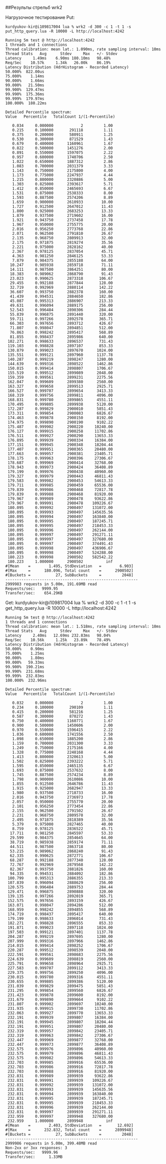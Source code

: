  ##Результы стрельб wrk2
 
Нагрузочное тестирование
Put:

    kurdyukov-kir@i109817004 lua % wrk2 -d 300 -c 1 -t 1 -s put_http_query.lua -R 10000 -L http://localhost:4242
    
    Running 5m test @ http://localhost:4242
    1 threads and 1 connections
    Thread calibration: mean lat.: 1.090ms, rate sampling interval: 10ms
    Thread Stats   Avg      Stdev     Max   +/- Stdev
    Latency     1.49ms    6.90ms 180.10ms   98.48%
    Req/Sec    10.57k     1.34k   26.00k    86.19%
    Latency Distribution (HdrHistogram - Recorded Latency)
    50.000%  822.00us
    75.000%    1.14ms
    90.000%    1.66ms
    99.000%   21.50ms
    99.900%  129.47ms
    99.990%  175.36ms
    99.999%  179.97ms
    100.000%  180.22ms
    
    Detailed Percentile spectrum:
    Value   Percentile   TotalCount 1/(1-Percentile)

       0.034     0.000000            2         1.00
       0.215     0.100000       291118         1.11
       0.375     0.200000       580911         1.25
       0.530     0.300000       871529         1.43
       0.679     0.400000      1160961         1.67
       0.822     0.500000      1451276         2.00
       0.891     0.550000      1597075         2.22
       0.957     0.600000      1740706         2.50
       1.022     0.650000      1887312         2.86
       1.083     0.700000      2031379         3.33
       1.143     0.750000      2175800         4.00
       1.173     0.775000      2247937         4.44
       1.215     0.800000      2320886         5.00
       1.303     0.825000      2393617         5.71
       1.412     0.850000      2465693         6.67
       1.531     0.875000      2538333         8.00
       1.593     0.887500      2574206         8.89
       1.659     0.900000      2610933        10.00
       1.727     0.912500      2647012        11.43
       1.800     0.925000      2683253        13.33
       1.879     0.937500      2719602        16.00
       1.921     0.943750      2737458        17.78
       1.967     0.950000      2755775        20.00
       2.016     0.956250      2773768        22.86
       2.071     0.962500      2791810        26.67
       2.135     0.968750      2809913        32.00
       2.175     0.971875      2819274        35.56
       2.221     0.975000      2828162        40.00
       2.367     0.978125      2837054        45.71
       4.363     0.981250      2846125        53.33
       7.879     0.984375      2855188        64.00
      10.247     0.985938      2859718        71.11
      14.111     0.987500      2864251        80.00
      18.383     0.989062      2868790        91.43
      23.023     0.990625      2873318       106.67
      29.455     0.992188      2877844       128.00
      32.719     0.992969      2880114       142.22
      36.607     0.993750      2882378       160.00
      41.439     0.994531      2884650       182.86
      45.087     0.995313      2886907       213.33
      49.631     0.996094      2889175       256.00
      52.543     0.996484      2890306       284.44
      55.839     0.996875      2891440       320.00
      59.711     0.997266      2892578       365.71
      66.303     0.997656      2893712       426.67
      71.807     0.998047      2894851       512.00
      76.863     0.998242      2895417       568.89
      81.855     0.998437      2895986       640.00
     102.271     0.998633      2896537       731.43
     119.103     0.998828      2897107       853.33
     130.879     0.999023      2897670      1024.00
     135.551     0.999121      2897960      1137.78
     140.287     0.999219      2898247      1280.00
     144.639     0.999316      2898522      1462.86
     150.015     0.999414      2898807      1706.67
     155.519     0.999512      2899089      2048.00
     159.359     0.999561      2899231      2275.56
     162.047     0.999609      2899380      2560.00
     163.327     0.999658      2899513      2925.71
     166.527     0.999707      2899654      3413.33
     168.319     0.999756      2899811      4096.00
     168.831     0.999780      2899865      4551.11
     170.495     0.999805      2899938      5120.00
     172.287     0.999829      2900010      5851.43
     173.311     0.999854      2900083      6826.67
     174.463     0.999878      2900150      8192.00
     174.975     0.999890      2900190      9102.22
     175.487     0.999902      2900220     10240.00
     176.127     0.999915      2900258     11702.86
     176.511     0.999927      2900290     13653.33
     176.895     0.999939      2900334     16384.00
     177.151     0.999945      2900348     18204.44
     177.407     0.999951      2900365     20480.00
     177.663     0.999957      2900381     23405.71
     178.175     0.999963      2900396     27306.67
     178.687     0.999969      2900414     32768.00
     178.943     0.999973      2900424     36408.89
     179.199     0.999976      2900438     40960.00
     179.327     0.999979      2900443     46811.43
     179.583     0.999982      2900453     54613.33
     179.711     0.999985      2900459     65536.00
     179.839     0.999986      2900468     72817.78
     179.839     0.999988      2900468     81920.00
     179.967     0.999989      2900478     93622.86
     179.967     0.999991      2900478    109226.67
     180.095     0.999992      2900497    131072.00
     180.095     0.999993      2900497    145635.56
     180.095     0.999994      2900497    163840.00
     180.095     0.999995      2900497    187245.71
     180.095     0.999995      2900497    218453.33
     180.095     0.999996      2900497    262144.00
     180.095     0.999997      2900497    291271.11
     180.095     0.999997      2900497    327680.00
     180.095     0.999997      2900497    374491.43
     180.095     0.999998      2900497    436906.67
     180.095     0.999998      2900497    524288.00
     180.223     0.999998      2900502    582542.22
     180.223     1.000000      2900502          inf
    #[Mean    =        1.495, StdDeviation   =        6.903]
    #[Max     =      180.096, Total count    =      2900502]
    #[Buckets =           27, SubBuckets     =         2048]
    ----------------------------------------------------------
    2999983 requests in 5.00m, 191.69MB read
    Requests/sec:   9999.95
    Transfer/sec:    654.29KB

Get:
    kurdyukov-kir@i109817004 lua % wrk2 -d 300 -c 1 -t 1 -s get_http_query.lua -R 10000 -L http://localhost:4242
    
    Running 5m test @ http://localhost:4242
    1 threads and 1 connections
    Thread calibration: mean lat.: 1.518ms, rate sampling interval: 10ms
    Thread Stats   Avg      Stdev     Max   +/- Stdev
    Latency     2.40ms   12.69ms 232.83ms   98.04%
    Req/Sec    10.56k     1.25k   23.89k    78.49%
    Latency Distribution (HdrHistogram - Recorded Latency)
    50.000%    0.90ms
    75.000%    1.25ms
    90.000%    1.80ms
    99.000%   59.33ms
    99.900%  190.21ms
    99.990%  231.68ms
    99.999%  232.83ms
    100.000%  232.96ms
    
    Detailed Percentile spectrum:
    Value   Percentile   TotalCount 1/(1-Percentile)

       0.032     0.000000            2         1.00
       0.234     0.100000       290109         1.11
       0.415     0.200000       581216         1.25
       0.587     0.300000       870272         1.43
       0.750     0.400000      1160771         1.67
       0.900     0.500000      1450606         2.00
       0.970     0.550000      1596415         2.22
       1.036     0.600000      1741556         2.50
       1.098     0.650000      1885200         2.86
       1.159     0.700000      2031300         3.33
       1.249     0.750000      2175166         4.00
       1.328     0.775000      2248168         4.44
       1.413     0.800000      2320613         5.00
       1.502     0.825000      2393222         5.71
       1.595     0.850000      2465135         6.67
       1.693     0.875000      2537632         8.00
       1.745     0.887500      2574234         8.89
       1.798     0.900000      2610086        10.00
       1.855     0.912500      2646786        11.43
       1.915     0.925000      2682947        13.33
       1.980     0.937500      2718733        16.00
       2.016     0.943750      2736973        17.78
       2.057     0.950000      2755770        20.00
       2.101     0.956250      2773454        22.86
       2.155     0.962500      2791502        26.67
       2.231     0.968750      2809578        32.00
       2.495     0.971875      2818389        35.56
       5.379     0.975000      2827465        40.00
       8.759     0.978125      2836522        45.71
      17.711     0.981250      2845597        53.33
      29.599     0.984375      2854645        64.00
      38.719     0.985938      2859174        71.11
      44.511     0.987500      2863718        80.00
      53.215     0.989062      2868240        91.43
      62.335     0.990625      2872771       106.67
      68.287     0.992188      2877340       128.00
      72.767     0.992969      2879568       142.22
      82.367     0.993750      2881826       160.00
      94.335     0.994531      2884092       182.86
     100.799     0.995313      2886355       213.33
     107.839     0.996094      2888629       256.00
     120.575     0.996484      2889753       284.44
     129.471     0.996875      2890888       320.00
     139.135     0.997266      2892019       365.71
     152.575     0.997656      2893159       426.67
     163.071     0.998047      2894286       512.00
     168.959     0.998242      2894855       568.89
     174.719     0.998437      2895417       640.00
     179.199     0.998633      2896014       731.43
     182.271     0.998828      2896555       853.33
     191.871     0.999023      2897118      1024.00
     197.503     0.999121      2897401      1137.78
     204.287     0.999219      2897695      1280.00
     207.999     0.999316      2897966      1462.86
     214.015     0.999414      2898252      1706.67
     220.287     0.999512      2898539      2048.00
     222.591     0.999561      2898683      2275.56
     224.639     0.999609      2898819      2560.00
     225.791     0.999658      2898964      2925.71
     227.583     0.999707      2899112      3413.33
     229.375     0.999756      2899250      4096.00
     230.015     0.999780      2899316      4551.11
     230.655     0.999805      2899386      5120.00
     231.039     0.999829      2899475      5851.43
     231.295     0.999854      2899560      6826.67
     231.423     0.999878      2899600      8192.00
     231.679     0.999890      2899664      9102.22
     231.807     0.999902      2899697     10240.00
     231.935     0.999915      2899730     11702.86
     232.063     0.999927      2899770     13653.33
     232.191     0.999939      2899807     16384.00
     232.191     0.999945      2899807     18204.44
     232.191     0.999951      2899807     20480.00
     232.319     0.999957      2899842     23405.71
     232.319     0.999963      2899842     27306.67
     232.447     0.999969      2899877     32768.00
     232.447     0.999973      2899877     36408.89
     232.575     0.999976      2899896     40960.00
     232.575     0.999979      2899896     46811.43
     232.575     0.999982      2899896     54613.33
     232.703     0.999985      2899916     65536.00
     232.703     0.999986      2899916     72817.78
     232.703     0.999988      2899916     81920.00
     232.831     0.999989      2899939     93622.86
     232.831     0.999991      2899939    109226.67
     232.831     0.999992      2899939    131072.00
     232.831     0.999993      2899939    145635.56
     232.831     0.999994      2899939    163840.00
     232.831     0.999995      2899939    187245.71
     232.831     0.999995      2899939    218453.33
     232.831     0.999996      2899939    262144.00
     232.831     0.999997      2899939    291271.11
     232.959     0.999997      2899948    327680.00
     232.959     1.000000      2899948          inf
    #[Mean    =        2.403, StdDeviation   =       12.692]
    #[Max     =      232.832, Total count    =      2899948]
    #[Buckets =           27, SubBuckets     =         2048]
    ----------------------------------------------------------
    2999986 requests in 5.00m, 399.48MB read
    Non-2xx or 3xx responses: 3
    Requests/sec:   9999.96
    Transfer/sec:      1.33MB
